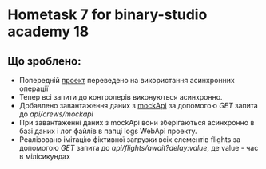 # Hometask 7 for binary-studio academy 18 

## Що зроблено:
* Попередній [проект](https://github.com/VoBilyk/Lesson6_AirportTest) переведено на використання асинхронних операції
* Тепер всі запити до контролерів виконуються асинхронно.
* Добавлено завантаження даних з [mockApi](http://5b128555d50a5c0014ef1204.mockapi.io/crew) за допомогою _GET_ запита до _api/crews/mockapi_
* При завантаженні даних з mockApi вони зберігаються асинхронно в базі даних і лог файлів в папці logs WebApi проекту.
* Реалізовано імітацію фіктивної загрузки всіх елементів flights за допомогою _GET_ запита до _api/flights/await?delay:value_, де value - час в мілісикундах 
